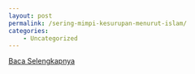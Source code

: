 ```yaml
---
layout: post
permalink: /sering-mimpi-kesurupan-menurut-islam/
categories:
    - Uncategorized
---
```


[Baca Selengkapnya](/08)